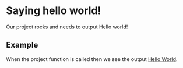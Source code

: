 [](i:NodeInvoker)
[](m:../testFacade.js)


# Saying hello world!
Our project rocks and needs to output Hello world!

## Example
When the project function is called then we see the output [Hello World](t:Test.testHelloWorld()).
